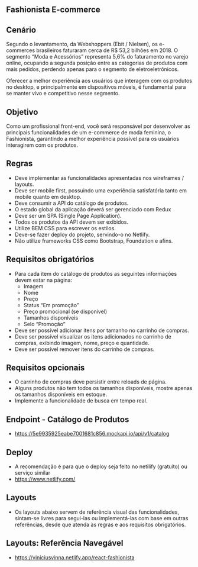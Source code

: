 ## Fashionista E-commerce

## Cenário

Segundo o levantamento, da Webshoppers (Ebit / Nielsen), os e-commerces brasileiros faturaram cerca de R$ 53,2 bilhões em 2018. O segmento “Moda e Acessórios” representa 5,6% do faturamento no varejo online, ocupando a segunda posição entre as categorias de produtos com mais pedidos, perdendo apenas para o segmento de eletroeletrônicos.

Oferecer a melhor experiência aos usuários que interagem com os produtos no desktop, e principalmente em dispositivos móveis, é fundamental para se manter vivo e competitivo nesse segmento.

## Objetivo
Como um profissional front-end, você será responsável por desenvolver as principais funcionalidades de um e-commerce de moda feminina, o Fashionista, garantindo a melhor experiência possível para os usuários interagirem com os produtos.

## Regras
-  Deve implementar as funcionalidades apresentadas nos wireframes / layouts.
-  Deve ser mobile first, possuindo uma experiência satisfatória tanto em mobile quanto em desktop.
-  Deve consumir a API do catálogo de produtos.
-  O estado global da aplicação deverá ser gerenciado com Redux
-  Deve ser um SPA (Single Page Application).
-  Todos os produtos da API devem ser exibidos.
-  Utilize BEM CSS para escrever os estilos.
-  Deve-se fazer deploy do projeto, servindo-o no Netlify.
-  Não utilize frameworks CSS como Bootstrap, Foundation e afins.

## Requisitos obrigatórios
- Para cada item do catálogo de produtos as seguintes informações devem estar na página:
  - Imagem
  - Nome
  - Preço
  - Status “Em promoção”
  - Preço promocional (se disponível)
  - Tamanhos disponíveis
  - Selo “Promoção”
- Deve ser possível adicionar itens por tamanho no carrinho de compras.
- Deve ser possível visualizar os itens adicionados no carrinho de compras, exibindo imagem, nome,
  preço e quantidade.
- Deve ser possível remover itens do carrinho de compras.

## Requisitos opcionais
- O carrinho de compras deve persistir entre reloads de página.
- Alguns produtos não tem todos os tamanhos disponíveis, mostre apenas os tamanhos disponíveis em 
  estoque.
- Implemente a funcionalidade de busca em tempo real.

## Endpoint - Catálogo de Produtos
- https://5e9935925eabe7001681c856.mockapi.io/api/v1/catalog

## Deploy
- A recomendação é para que o deploy seja feito no netilify (gratuito) ou serviço similar
- https://www.netlify.com/

## Layouts
- Os layouts abaixo servem de referência visual das funcionalidades, sintam-se livres para 
  segui-las ou implementá-las com base em outras referências, desde que atenda às regras e aos requisitos obrigatórios.

## Layouts: Referência Navegável
- https://viniciusvinna.netlify.app/react-fashionista